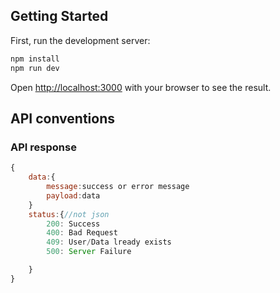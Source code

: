 ## Getting Started

First, run the development server:

```bash
npm install
npm run dev
```

Open [http://localhost:3000](http://localhost:3000) with your browser to see the result.

## API conventions

### API response

```javascript
{
    data:{
        message:success or error message
        payload:data
    }
    status:{//not json
        200: Success
        400: Bad Request
        409: User/Data lready exists
        500: Server Failure

    }
}
```
